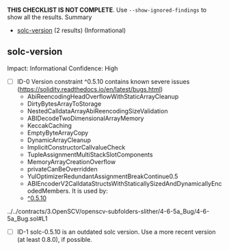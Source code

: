 **THIS CHECKLIST IS NOT COMPLETE**. Use `--show-ignored-findings` to show all the results.
Summary
 - [solc-version](#solc-version) (2 results) (Informational)
## solc-version
Impact: Informational
Confidence: High
 - [ ] ID-0
Version constraint ^0.5.10 contains known severe issues (https://solidity.readthedocs.io/en/latest/bugs.html)
	- AbiReencodingHeadOverflowWithStaticArrayCleanup
	- DirtyBytesArrayToStorage
	- NestedCalldataArrayAbiReencodingSizeValidation
	- ABIDecodeTwoDimensionalArrayMemory
	- KeccakCaching
	- EmptyByteArrayCopy
	- DynamicArrayCleanup
	- ImplicitConstructorCallvalueCheck
	- TupleAssignmentMultiStackSlotComponents
	- MemoryArrayCreationOverflow
	- privateCanBeOverridden
	- YulOptimizerRedundantAssignmentBreakContinue0.5
	- ABIEncoderV2CalldataStructsWithStaticallySizedAndDynamicallyEncodedMembers.
It is used by:
	- [^0.5.10](../../contracts/3.OpenSCV/openscv-subfolders-slither/4-6-5a_Bug/4-6-5a_Bug.sol#L1)

../../contracts/3.OpenSCV/openscv-subfolders-slither/4-6-5a_Bug/4-6-5a_Bug.sol#L1


 - [ ] ID-1
solc-0.5.10 is an outdated solc version. Use a more recent version (at least 0.8.0), if possible.

